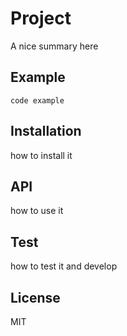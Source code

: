 # Project

A nice summary here

## Example

```
code example
```

## Installation

how to install it

## API

how to use it

## Test

how to test it and develop

## License

MIT
